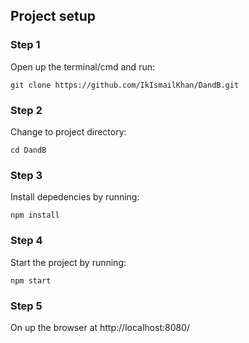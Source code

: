 ## Project setup

### Step 1
Open up the terminal/cmd and run:
```
git clone https://github.com/IkIsmailKhan/DandB.git
```

### Step 2
Change to project directory:
```
cd DandB
```

### Step 3
Install depedencies by running:
```
npm install
```

### Step 4
Start the project by running:
```
npm start
```

### Step 5
On up the browser at http://localhost:8080/ 
